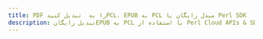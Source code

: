 ---title: PDF را به  تبدیل کنیدPCL، EPUB به PCL مبدل رایگان یا Perl SDKdescription: تبدیل رایگانEPUB به PCL با استفاده از Perl Cloud APIs & SDK همچنین اسناد PDF را در Cloud ایجاد، ویرایش و رندر کنید.---
